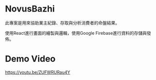 # NovusBazhi

此專案是用來協助業主紀錄、存取與分析消費者的命盤結果。

使用React進行畫面的繪製與邏輯，使用Google Firebase進行資料的存儲與發佈。

# Demo Video
https://youtu.be/ZUFWRURau4Y
